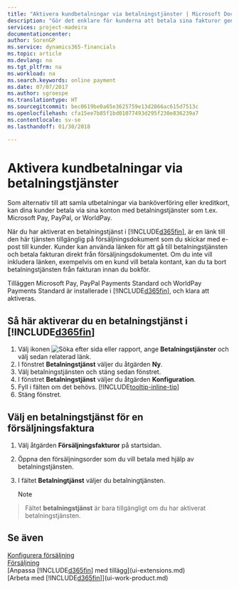 ```yaml
---
title: "Aktivera kundbetalningar via betalningstjänster | Microsoft Docs"
description: "Gör det enklare för kunderna att betala sina fakturor genom att aktivera betalningstjänster."
services: project-madeira
documentationcenter: 
author: SorenGP
ms.service: dynamics365-financials
ms.topic: article
ms.devlang: na
ms.tgt_pltfrm: na
ms.workload: na
ms.search.keywords: online payment
ms.date: 07/07/2017
ms.author: sgroespe
ms.translationtype: HT
ms.sourcegitcommit: bec0619be0a65e3625759e13d2866ac615d7513c
ms.openlocfilehash: cfa15ee7b85f1bd01077493d295f230e836239a7
ms.contentlocale: sv-se
ms.lasthandoff: 01/30/2018

---
```

# <a name="enable-customer-payments-through-payment-services"></a>Aktivera kundbetalningar via betalningstjänster
Som alternativ till att samla utbetalningar via banköverföring eller kreditkort, kan dina kunder betala via sina konton med betalningstjänster som t.ex. Microsoft Pay, PayPal, or WorldPay.  

När du har aktiverat en betalningstjänst i [!INCLUDE[d365fin](includes/d365fin_md.md)], är en länk till den här tjänsten tillgänglig på försäljningsdokument som du skickar med e-post till kunder. Kunder kan använda länken för att gå till betalningstjänsten och betala fakturan direkt från försäljningsdokumentet. Om du inte vill inkludera länken, exempelvis om en kund vill betala kontant, kan du ta bort betalningstjänsten från fakturan innan du bokför.  

Tilläggen Microsoft Pay, PayPal Payments Standard och WorldPay Payments Standard är installerade i [!INCLUDE[d365fin](includes/d365fin_md.md)], och klara att aktiveras.  

## <a name="to-enable-a-payment-service-in-included365finincludesd365finmdmd"></a>Så här aktiverar du en betalningstjänst i [!INCLUDE[d365fin](includes/d365fin_md.md)]
1. Välj ikonen ![Söka efter sida eller rapport](media/ui-search/search_small.png "Ikonen Söka efter sida eller rapport"), ange **Betalningstjänster** och välj sedan relaterad länk.  
2. I fönstret **Betalningstjänst** väljer du åtgärden **Ny**.  
3. Välj betalningstjänsten och stäng sedan fönstret.  
4. I fönstret **Betalningstjänst** väljer du åtgärden **Konfiguration**.  
5. Fyll i fälten om det behövs. [!INCLUDE[tooltip-inline-tip](includes/tooltip-inline-tip_md.md)]  
6. Stäng fönstret.  

## <a name="to-select-a-payment-service-on-a-sales-invoice"></a>Välj en betalningstjänst för en försäljningsfaktura
1. Välj åtgärden **Försäljningsfakturor** på startsidan.  
2. Öppna den försäljningsorder som du vill betala med hjälp av betalningstjänsten.  
3. I fältet **Betalningtjänst** väljer du betalningtjänsten.  

    > [!NOTE]  
>   Fältet **betalningstjänst** är bara tillgängligt om du har aktiverat betalningstjänsten.  

## <a name="see-also"></a>Se även  
[Konfigurera försäljning](sales-setup-sales.md)  
[Försäljning](sales-manage-sales.md)  
[Anpassa [!INCLUDE[d365fin](includes/d365fin_md.md)] med tillägg](ui-extensions.md)  
[Arbeta med [!INCLUDE[d365fin](includes/d365fin_md.md)]](ui-work-product.md)  

